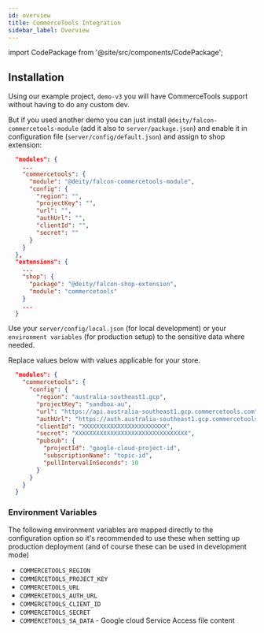 ```yaml
---
id: overview
title: CommerceTools Integration
sidebar_label: Overview
---
```


import CodePackage from '@site/src/components/CodePackage';

<CodePackage name="@deity/falcon-commercetools-module" />

## Installation

Using our example project, `demo-v3` you will have CommerceTools support without having to do any custom dev.

But if you used another demo you can just install `@deity/falcon-commercetools-module` (add it also to `server/package.json`) and enable it in configuration file (`server/config/default.json`) and assign to shop extension:

```json
  "modules": {
    ...
    "commercetools": {
      "module": "@deity/falcon-commercetools-module",
      "config": {
        "region": "",
        "projectKey": "",
        "url": "",
        "authUrl": "",
        "clientId": "",
        "secret": ""
      }
    }
  },
  "extensions": {
    ...
    "shop": {
      "package": "@deity/falcon-shop-extension",
      "module": "commercetools"
    }
    ...
  }
```

Use your `server/config/local.json` (for local development) or your `environment variables` (for production setup) to the sensitive data where needed.

Replace values below with values applicable for your store.

```json
  "modules": {
    "commercetools": {
      "config": {
        "region": "australia-southeast1.gcp",
        "projectKey": "sandbox-au",
        "url": "https://api.australia-southeast1.gcp.commercetools.com",
        "authUrl": "https://auth.australia-southeast1.gcp.commercetools.com",
        "clientId": "XXXXXXXXXXXXXXXXXXXXXXXX",
        "secret": "XXXXXXXXXXXXXXXXXXXXXXXXXXXXXXXX",
        "pubsub": {
          "projectId": "google-cloud-project-id",
          "subscriptionName": "topic-id",
          "pullIntervalInSeconds": 10
        }
      }
    }
  }
```

### Environment Variables

The following environment variables are mapped directly to the configuration option so it's recommended to use these when setting up production deployment (and of course these can be used in development mode)

- `COMMERCETOOLS_REGION`
- `COMMERCETOOLS_PROJECT_KEY`
- `COMMERCETOOLS_URL`
- `COMMERCETOOLS_AUTH_URL`
- `COMMERCETOOLS_CLIENT_ID`
- `COMMERCETOOLS_SECRET`
- `COMMERCETOOLS_SA_DATA` - Google cloud Service Access file content